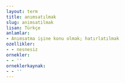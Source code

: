 ```yaml
---
layout: term
title: anımsatılmak
slug: animsatilmak
lisan: Türkçe
anlamlar:
- Anımsatma işine konu olmak; hatırlatılmak
ozellikler:
- - nesnesiz
ornekler:
- - ''
orneklerkaynak:
- - ''
---
```

